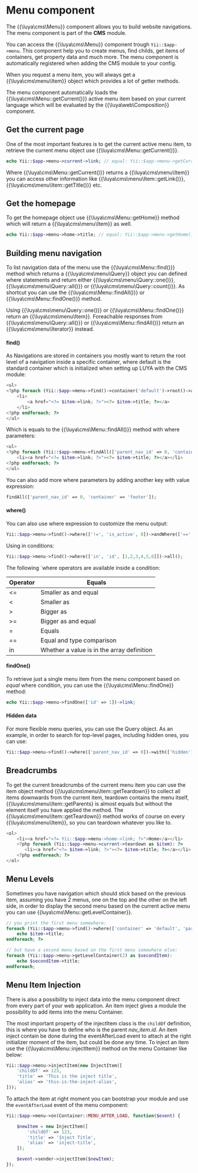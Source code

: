 # Menu component

The {{\luya\cms\Menu}} component allows you to build website navigations. The menu component is part of the **CMS** module.

You can access the {{\luya\cms\Menu}} component trough `Yii::$app->menu`. This component help you to create menus, find childs, get items of containers, get property data and much more. 
The menu component is automatically registered when adding the CMS module to your config.

When you request a menu item, you will always get a {{\luya\cms\menu\Item}} object which provides a lot of getter methods.

The menu component automatically loads the {{\luya\cms\Menu::getCurrent()}} active menu item based on your current language which will be evaluated by the {{\luya\web\Composition}} component.

## Get the current page

One of the most important features is to get the current active menu item, to retrieve the current menu object use {{\luya\cms\Menu::getCurrent()}}. 

```php
echo Yii::$app->menu->current->link; // equal: Yii::$app->menu->getCurrent()->getLink():
```

Where {{\luya\cms\Menu::getCurrent()}} returns a {{\luya\cms\menu\Item}} you can access other information like {{\luya\cms\menu\Item::getLink()}}, {{\luya\cms\menu\Item::getTitle()}} etc.

## Get the homepage

To get the homepage object use {{\luya\cms\Menu::getHome}} method which will return a {{\luya\cms\menu\Item}} as well.

```php
echo Yii::$app->menu->home->title; // equal: Yii::$app->menu->getHome()->getTitle();
```

## Building menu navigation

To list navigation data of the menu use the {{\luya\cms\Menu::find()}} method which returns a {{\luya\cms\menu\Query}} object you can defined where statements and return either {{\luya\cms\menu\Query::one()}}, {{\luya\cms\menu\Query::all()}} or {{\luya\cms\menu\Query::count()}}. As shortcut you can use the {{\luya\cms\Menu::findAll()}} or {{\luya\cms\Menu::findOne()}} method.

Using {{\luya\cms\menu\Query::one()}} or {{\luya\cms\Menu::findOne()}} return an {{\luya\cms\menu\Item}}. Foreachable responses from {{\luya\cms\menu\Query::all()}} or {{\luya\cms\Menu::findAll()}} return an {{\luya\cms\menu\Iterator}} instead.

#### find()

As Navigations are stored in containers you mostly want to return the root level of a navigation inside a specific container, where default is the standard container which is initialized when setting up LUYA with the CMS module:

```php
<ul>
<?php foreach (Yii::$app->menu->find()->container('default')->root()->all() as $item): ?>
    <li>
        <a href="<?= $item->link; ?>"><?= $item->title; ?></a>
    </li>
<?php endforeach; ?>
</ul>

```
Which is equals to the {{\luya\cms\Menu::findAll()}} method with where parameters:

```php
<ul>
<?php foreach (Yii::$app->menu->findAll(['parent_nav_id' => 0, 'container' => 'default']) as $item): ?>
    <li><a href="<?= $item->link; ?>"><?= $item->title; ?></a></li>
<?php endforeach; ?>
</ul>
```

You can also add more where parameters by adding another key with value expression:

```php
findAll(['parent_nav_id' => 0, 'container' => 'footer']);
```

#### where()

You can also use where expression to customize the menu output:

```php
Yii::$app->menu->find()->where(['!=', 'is_active', 0])->andWhere(['==', 'parent_nav_id', 0])->all();
```

Using in conditions:

```php
Yii::$app->menu->find()->where(['in', 'id', [1,2,3,4,5,6]])->all();
```

The following `where operators are available inside a condition:

|Operator|Equals
|---|---
|<= |Smaller as and equal
|<  |Smaller as
|>  |Bigger as
|>= |Bigger as and equal
|=  |Equals
|== |Equal and type comparison
|in |Whether a value is in the array definition

#### findOne()

To retrieve just a single menu item from the menu component based on *equal* where condition, you can use the {{\luya\cms\Menu::findOne}} method:

```php
echo Yii::$app->menu->findOne(['id' => 1])->link;
```

#### Hidden data

For more flexible menu queries, you can use the Query object. As an example, in order to search for top-level pages, including hidden ones, you can use:

```php
Yii::$app->menu->find()->where(['parent_nav_id' => 0])->with(['hidden'])->all();
```

## Breadcrumbs

To get the current breadcrumbs of the current menu item you can use the item object method {{\luya\cms\menu\Item::getTeardown}} to collect all items downwards from the current item, teardown contains the menu itself, {{\luya\cms\menu\Item::getParents} is almost equals but without the element itself you have applied the method. The {{\luya\cms\menu\Item::getTeardown}} method works of course on every {{\luya\cms\menu\Item}}, so you can teardown whatever you like to.

```php
<ol>
    <li><a href="<?= Yii::$app->menu->home->link; ?>">Home</a></li>
    <?php foreach (Yii::$app->menu->current->teardown as $item): ?>
       <li><a href="<?= $item->link; ?>"><?= $item->title; ?></a></li>
    <?php endforeach; ?>
</ol>
```

## Menu Levels

Sometimes you have navigation which should stick based on the previous item, assuming you have 2 menus, one on the top and the other on the left side, in order to display the second menu based on the current active menu you can use {{luya\cms\Menu::getLevelContainer}}.

```php
// you print the first menu somewhere:
foreach (Yii::$app->menu->find()->where(['container' => 'default', 'parent_nav_id' => 0])->all() as $item):
    echo $item->title;
endforeach; ?>

// but have a second menu based on the first menu somewhere else:
foreach (Yii::$app->menu->getLevelContainer(2) as $secondItem):
    echo $secondItem->title;
endforeach; 
```

## Menu Item Injection

There is also a possibility to inject data into the menu component direct from every part of your web application. An item inject gives a module the possibility to add items into the menu Container.

The most important property of the injectItem class is the `childOf` definition, this is where you have to define who is the parent *nav_item.id*. An item inject contain be done during the eventAfterLoad event to attach at the right initializer moment of the item, but could be done any time. To inject an item use the {{\luya\cms\Menu::injectItem}} method on the menu Container like below:

```php
Yii::$app->menu->injectItem(new InjectItem([
    'childOf' => 123,
    'title' => 'This is the inject title',
    'alias' => 'this-is-the-inject-alias',
]));
```

To attach the item at right moment you can bootstrap your module and use the `eventAfterLoad` event of the menu component:

```php
Yii::$app->menu->on(Container::MENU_AFTER_LOAD, function($event) {

    $newItem = new InjectItem([
        'childOf' => 123,
        'title' => 'Inject Title',
        'alias' => 'inject-title',
    ]);

    $event->sender->injectItem($newItem);
});
```
